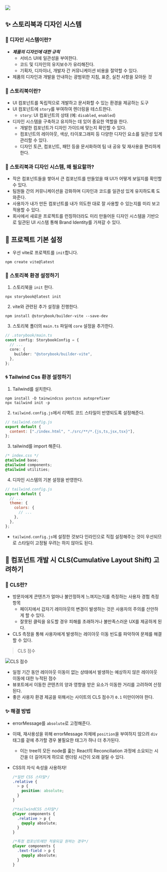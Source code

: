 <img src="https://github.com/JeongwooHam/Playground/assets/123251211/0a8fdd71-5b7d-4613-8f33-b5cc6ed569b3"/>

## ✨ 스토리북과 디자인 시스템

### 💄 디자인 시스템이란?

- **_제품의 디자인에 대한 규칙_**
  - 서비스 UI에 일관성을 부여한다.
  - 코드 및 디자인의 유지보수가 유리해진다.
  - 기획자, 디자이너, 개발자 간 커뮤니케이션 비용을 절약할 수 있다.
- 제품의 디자인과 개발을 안내하는 광범위한 지침, 표준, 실천 사항을 모아둔 것

### 📖 스토리북이란?

- UI 컴포넌트를 독립적으로 개발하고 문서화할 수 있는 환경을 제공하는 도구
- UI 컴포넌트에 `story`를 부여하여 렌더링을 테스트한다.
  - `story`: UI 컴포넌트의 상태 (예: `disabled`, `enabled`)
- 디자인 시스템을 구축하고 유지하는 데 있어 중요한 역할을 한다.
  - 개발한 컴포넌트가 디자인 가이드에 맞는지 확인할 수 있다.
  - 컴포넌트의 레이아웃, 색상, 타이포그래피 등 다양한 디자인 요소를 일관성 있게 관리할 수 있다.
  - 디자인 토큰, 컴포넌트, 패턴 등을 문서화하여 팀 내 공유 및 재사용을 편리하게 한다.

### 🤔 스토리북과 디자인 시스템, 왜 필요할까?

- 작은 컴포넌트들을 쌓아서 큰 컴포넌트를 만들었을 때 UI가 어떻게 보일지를 확인할 수 있다.
- 팀원들 간의 커뮤니케이션을 강화하며 디자인과 코드를 일관성 있게 유지하도록 도와준다.
- 사용자가 내가 만든 컴포넌트를 내가 의도한 대로 잘 사용할 수 있는지를 미리 보고 적용할 수 있다.
- 회사에서 새로운 프로젝트를 런칭하더라도 미리 만들어둔 디자인 시스템을 기반으로 일관된 UI 시스템 통해 Brand Identity를 가져갈 수 있다.

## 🤖 프로젝트 기본 설정

- 우선 vite로 프로젝트를 `init`합니다.

```shell
npm create vite@latest
```

### 📖 스토리북 환경 설정하기

1. 스토리북을 `init` 한다.

```shell
npx storybook@latest init
```

2. vite와 관련된 추가 설정을 진행한다.

```shell
npm install @storybook/builder-vite --save-dev
```

3. 스토리북 폴더의 `main.ts` 파일에 `core` 설정을 추가한다.

```ts
// .storybook/main.ts
const config: StorybookConfig = {
  // ...
  core: {
    builder: "@storybook/builder-vite",
  },
};
```

### 🌀 Tailwind Css 환경 설정하기

1. Tailwind를 설치한다.

```shell
npm install -D tainwindcss postcss autoprefixer
npx tailwind init -p
```

2. `tailwind.config.js`에서 리액트 코드 스타일이 반영되도록 설정해준다.

```js
// tailwind.config.js
export default {
  content: ["./index.html", "./src/**/*.{js,ts,jsx,tsx}"],
};
```

3. tailwind를 import 해준다.

```css
/* index.css */
@tailwind base;
@tailwind components;
@tailwind utilities;
```

4. 디자인 시스템의 기본 설정을 반영한다.

```js
// tailwind.config.js
export default {
  // ...
  theme: {
    colors: {
      // ...
    },
  },
};
```

- `tailwind.config.js`에 설정한 것보다 인라인으로 직접 설정해주는 것이 우선되므로 스타일이 고정될 우려는 하지 않아도 된다.

## 🧨 컴포넌트 개발 시 CLS(Cumulative Layout Shift) 고려하기

### 🧐 CLS란?

- 방문자에게 콘텐츠가 얼마나 불안정하게 느껴지는지를 측정하는 사용자 경험 측정 항목
  - 페이지에서 갑자기 레이아웃의 변경이 발생하는 것은 사용자의 주의를 산만하게 할 수 있다.
  - 잘못된 클릭을 유도할 경우 피해를 초래하거나 불만족스러운 UX를 제공하게 된다.
- CLS 측정을 통해 사용자에게 발생하는 레이아웃 이동 빈도를 파악하여 문제를 해결할 수 있다.

> CLS 점수

<img src="https://wit.nts-corp.com/wp-content/uploads/2020/12/02.png" alt="CLS 점수"/>

- 일정 기간 동안 레이아웃 이동이 없는 상태에서 발생하는 예상하지 않은 레이아웃 이동에 대한 누적된 점수
- 뷰포트에서 이동한 콘텐츠의 양과 영향을 받은 요소가 이동한 거리를 고려하여 산정된다.
- 좋은 사용자 환경 제공을 위해서는 사이트의 CLS 점수가 `0.1` 미만이어야 한다.

### ✨ 해결 방법

- errorMessage를 `absolute`로 고정해준다.
- 이때, 재사용성을 위해 errorMessage 자체에 `position`을 부여하지 않으려 `div` 태그를 겉에 추가할 경우 불필요한 태그가 하나 더 추가된다.
  - 이는 tree의 모든 node를 훑는 React의 Reconciliation 과정에 소요되는 시간을 더 길어지게 하므로 렌더링 시간이 오래 걸릴 수 있다.
- CSS의 자식 속성을 사용하자!

  ```css
  /*일반 CSS 스타일*/
  .relative {
    > p {
      position: absolute;
    }
  }

  /*tailwindCSS 스타일*/
  @layer components {
    .relative > p {
      @apply absolute;
    }
  }

  /*특정 컴포넌트에만 적용되길 원하는 경우*/
  @layer components {
    .text-field > p {
      @apply absolute;
    }
  }
  ```
